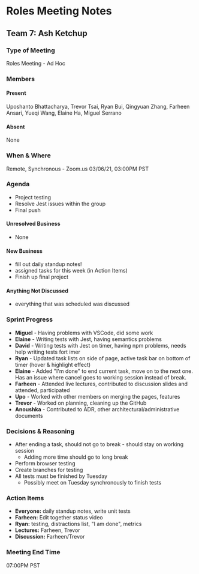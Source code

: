 # Roles Meeting Notes

## Team 7: Ash Ketchup

### Type of Meeting
Roles Meeting - Ad Hoc

### Members

#### Present
Uposhanto Bhattacharya, Trevor Tsai, Ryan Bui, Qingyuan Zhang, Farheen Ansari, Yueqi Wang, Elaine Ha, Miguel Serrano 

#### Absent 
None

### When & Where 
Remote, Synchronous - Zoom.us
03/06/21, 03:00PM PST

### Agenda
- Project testing
- Resolve Jest issues within the group
- Final push

#### Unresolved Business
- None

#### New Business
- fill out daily standup notes!
- assigned tasks for this week (in Action Items)
- Finish up final project

#### Anything Not Discussed
- everything that was scheduled was discussed

### Sprint Progress
- **Miguel** - Having problems with VSCode, did some work
- **Elaine** - Writing tests with Jest, having semantics problems
- **David** - Writing tests with Jest on timer, having npm problems, needs help writing tests fort imer
- **Ryan** - Updated task lists on side of page, active task bar on bottom of timer (hover & highlight effect)
- **Elaine** - Added "I'm done" to end current task, move on to the next one. Has an issue where cancel goes to working session instead of break.
- **Farheen** - Attended live lectures, contributed to discussion slides and attended, participated
- **Upo** - Worked with other members on merging the pages, features
- **Trevor** - Worked on planning, cleaning up the GitHub
- **Anoushka** - Contributed to ADR, other architectural/administrative documents

### Decisions & Reasoning
- After ending a task, should not go to break - should stay on working session
  - Adding more time should go to long break
- Perform browser testing
- Create branches for testing
- All tests must be finished by Tuesday
  - Possibly meet on Tuesday synchronously to finish tests

### Action Items
- **Everyone:** daily standup notes, write unit tests
- **Farheen:** Edit together status video
- **Ryan:** testing, distractions list, "I am done", metrics 
- **Lectures:** Farheen, Trevor
- **Discussion:** Farheen/Trevor

### Meeting End Time
07:00PM PST

